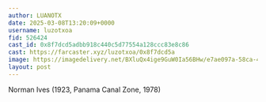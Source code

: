 ```yaml
---
author: LUANOTX
date: 2025-03-08T13:20:09+0000
username: luzotxoa
fid: 526424
cast_id: 0x8f7dcd5adbb918c440c5d77554a128ccc83e8c86
cast: https://farcaster.xyz/luzotxoa/0x8f7dcd5a
image: https://imagedelivery.net/BXluQx4ige9GuW0Ia56BHw/e7ae097a-58ca-4dd3-aa37-b8c5a591cb00/original
layout: post
---
```


Norman Ives (1923, Panama Canal Zone, 1978)

<img src='https://imagedelivery.net/BXluQx4ige9GuW0Ia56BHw/e7ae097a-58ca-4dd3-aa37-b8c5a591cb00/original' alt='' referrerpolicy='no-referrer'/>
